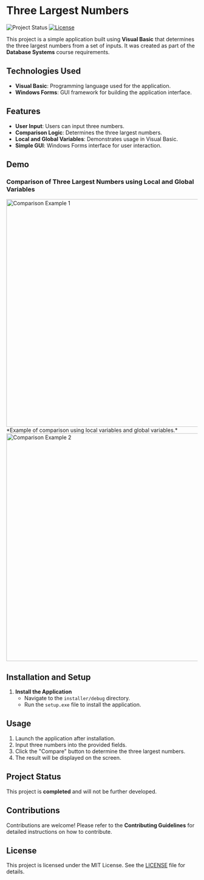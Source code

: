 # Three Largest Numbers

![Project Status](https://img.shields.io/badge/status-completed-brightgreen) [![License](https://img.shields.io/badge/license-MIT-blue)](./LICENSE)

This project is a simple application built using **Visual Basic** that determines the three largest numbers from a set of inputs. It was created as part of the **Database Systems** course requirements.

## Technologies Used
- **Visual Basic**: Programming language used for the application.
- **Windows Forms**: GUI framework for building the application interface.

## Features
- **User Input**: Users can input three numbers.
- **Comparison Logic**: Determines the three largest numbers.
- **Local and Global Variables**: Demonstrates usage in Visual Basic.
- **Simple GUI**: Windows Forms interface for user interaction.

## Demo

### **Comparison of Three Largest Numbers using Local and Global Variables**

<img src="https://github.com/user-attachments/assets/e08d2784-4887-4ad2-8cce-655f217fd0c9" alt="Comparison Example 1" width="600">
*Example of comparison using local variables and global variables.*


<img src="https://github.com/user-attachments/assets/9cda79e3-e950-4d6b-b1a2-68a5ecf3898e" alt="Comparison Example 2" width="600">

## Installation and Setup

1. **Install the Application**
   - Navigate to the `installer/debug` directory.
   - Run the `setup.exe` file to install the application.

## Usage
1. Launch the application after installation.
2. Input three numbers into the provided fields.
3. Click the "Compare" button to determine the three largest numbers.
4. The result will be displayed on the screen.

## Project Status
This project is **completed** and will not be further developed.

## Contributions
Contributions are welcome! Please refer to the **Contributing Guidelines** for detailed instructions on how to contribute.

## License
This project is licensed under the MIT License. See the [LICENSE](LICENSE) file for details.

